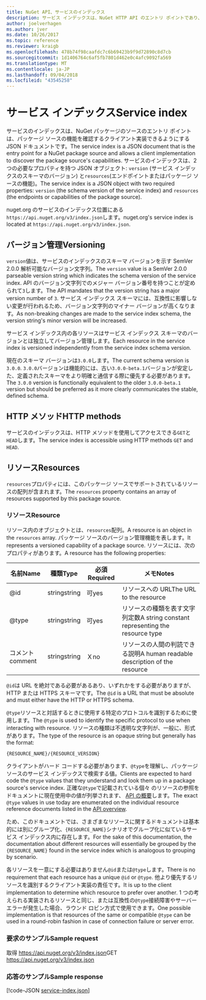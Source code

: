 ```yaml
---
title: NuGet API、サービスのインデックス
description: サービス インデックスは、NuGet HTTP API のエントリ ポイントであり、サーバーの機能を列挙します。
author: joelverhagen
ms.author: jver
ms.date: 10/26/2017
ms.topic: reference
ms.reviewer: kraigb
ms.openlocfilehash: 478b74f98caafdc7c6b69423b9f9d72890c8d7cb
ms.sourcegitcommit: 1d1406764c6af5fb7801d462e0c4afc9092fa569
ms.translationtype: MT
ms.contentlocale: ja-JP
ms.lasthandoff: 09/04/2018
ms.locfileid: "43545258"
---
```

# <a name="service-index"></a><span data-ttu-id="1f6ab-103">サービス インデックス</span><span class="sxs-lookup"><span data-stu-id="1f6ab-103">Service index</span></span>

<span data-ttu-id="1f6ab-104">サービスのインデックスは、NuGet パッケージのソースのエントリ ポイントは、パッケージ ソースの機能を確認するクライアント実装できるようにする JSON ドキュメントです。</span><span class="sxs-lookup"><span data-stu-id="1f6ab-104">The service index is a JSON document that is the entry point for a NuGet package source and allows a client implementation to discover the package source's capabilities.</span></span> <span data-ttu-id="1f6ab-105">サービスのインデックスは、2 つの必要なプロパティを持つ JSON オブジェクト: `version` (サービス インデックスのスキーマのバージョン) と`resources`(エンドポイントまたはパッケージ ソースの機能)。</span><span class="sxs-lookup"><span data-stu-id="1f6ab-105">The service index is a JSON object with two required properties: `version` (the schema version of the service index) and `resources`  (the endpoints or capabilities of the package source).</span></span>

<span data-ttu-id="1f6ab-106">nuget.org のサービスのインデックス位置にある`https://api.nuget.org/v3/index.json`します。</span><span class="sxs-lookup"><span data-stu-id="1f6ab-106">nuget.org's service index is located at `https://api.nuget.org/v3/index.json`.</span></span>

## <a name="versioning"></a><span data-ttu-id="1f6ab-107">バージョン管理</span><span class="sxs-lookup"><span data-stu-id="1f6ab-107">Versioning</span></span>

<span data-ttu-id="1f6ab-108">`version`値は、サービスのインデックスのスキーマ バージョンを示す SemVer 2.0.0 解析可能なバージョン文字列。</span><span class="sxs-lookup"><span data-stu-id="1f6ab-108">The `version` value is a SemVer 2.0.0 parseable version string which indicates the schema version of the service index.</span></span> <span data-ttu-id="1f6ab-109">API のバージョン文字列でのメジャー バージョン番号を持つことが定められて`3`します。</span><span class="sxs-lookup"><span data-stu-id="1f6ab-109">The API mandates that the version string has a major version number of `3`.</span></span> <span data-ttu-id="1f6ab-110">サービス インデックス スキーマには、互換性に影響しない変更が行われるため、バージョン文字列のマイナー バージョンが高くなります。</span><span class="sxs-lookup"><span data-stu-id="1f6ab-110">As non-breaking changes are made to the service index schema, the version string's minor version will be increased.</span></span>

<span data-ttu-id="1f6ab-111">サービス インデックス内の各リソースはサービス インデックス スキーマのバージョンとは独立してバージョン管理します。</span><span class="sxs-lookup"><span data-stu-id="1f6ab-111">Each resource in the service index is versioned independently from the service index schema version.</span></span>

<span data-ttu-id="1f6ab-112">現在のスキーマ バージョンは`3.0.0`します。</span><span class="sxs-lookup"><span data-stu-id="1f6ab-112">The current schema version is `3.0.0`.</span></span> <span data-ttu-id="1f6ab-113">`3.0.0`バージョンは機能的には、古い`3.0.0-beta.1`バージョンが安定した、定義されたスキーマをより明確と通信する際に優先する必要があります。</span><span class="sxs-lookup"><span data-stu-id="1f6ab-113">The `3.0.0` version is functionally equivalent to the older `3.0.0-beta.1` version but should be preferred as it more clearly communicates the stable, defined schema.</span></span>

## <a name="http-methods"></a><span data-ttu-id="1f6ab-114">HTTP メソッド</span><span class="sxs-lookup"><span data-stu-id="1f6ab-114">HTTP methods</span></span>

<span data-ttu-id="1f6ab-115">サービスのインデックスは、HTTP メソッドを使用してアクセスできる`GET`と`HEAD`します。</span><span class="sxs-lookup"><span data-stu-id="1f6ab-115">The service index is accessible using HTTP methods `GET` and `HEAD`.</span></span>

## <a name="resources"></a><span data-ttu-id="1f6ab-116">リソース</span><span class="sxs-lookup"><span data-stu-id="1f6ab-116">Resources</span></span>

<span data-ttu-id="1f6ab-117">`resources`プロパティには、このパッケージ ソースでサポートされているリソースの配列が含まれます。</span><span class="sxs-lookup"><span data-stu-id="1f6ab-117">The `resources` property contains an array of resources supported by this package source.</span></span>

### <a name="resource"></a><span data-ttu-id="1f6ab-118">リソース</span><span class="sxs-lookup"><span data-stu-id="1f6ab-118">Resource</span></span>

<span data-ttu-id="1f6ab-119">リソース内のオブジェクトとは、`resources`配列。</span><span class="sxs-lookup"><span data-stu-id="1f6ab-119">A resource is an object in the `resources` array.</span></span> <span data-ttu-id="1f6ab-120">パッケージ ソースのバージョン管理機能を表します。</span><span class="sxs-lookup"><span data-stu-id="1f6ab-120">It represents a versioned capability of a package source.</span></span> <span data-ttu-id="1f6ab-121">リソースには、次のプロパティがあります。</span><span class="sxs-lookup"><span data-stu-id="1f6ab-121">A resource has the following properties:</span></span>

<span data-ttu-id="1f6ab-122">名前</span><span class="sxs-lookup"><span data-stu-id="1f6ab-122">Name</span></span>          | <span data-ttu-id="1f6ab-123">種類</span><span class="sxs-lookup"><span data-stu-id="1f6ab-123">Type</span></span>   | <span data-ttu-id="1f6ab-124">必須</span><span class="sxs-lookup"><span data-stu-id="1f6ab-124">Required</span></span> | <span data-ttu-id="1f6ab-125">メモ</span><span class="sxs-lookup"><span data-stu-id="1f6ab-125">Notes</span></span>
------------- | ------ | -------- | -----
@id           | <span data-ttu-id="1f6ab-126">string</span><span class="sxs-lookup"><span data-stu-id="1f6ab-126">string</span></span> | <span data-ttu-id="1f6ab-127">可</span><span class="sxs-lookup"><span data-stu-id="1f6ab-127">yes</span></span>      | <span data-ttu-id="1f6ab-128">リソースへの URL</span><span class="sxs-lookup"><span data-stu-id="1f6ab-128">The URL to the resource</span></span>
@type         | <span data-ttu-id="1f6ab-129">string</span><span class="sxs-lookup"><span data-stu-id="1f6ab-129">string</span></span> | <span data-ttu-id="1f6ab-130">可</span><span class="sxs-lookup"><span data-stu-id="1f6ab-130">yes</span></span>      | <span data-ttu-id="1f6ab-131">リソースの種類を表す文字列定数</span><span class="sxs-lookup"><span data-stu-id="1f6ab-131">A string constant representing the resource type</span></span>
<span data-ttu-id="1f6ab-132">コメント</span><span class="sxs-lookup"><span data-stu-id="1f6ab-132">comment</span></span>       | <span data-ttu-id="1f6ab-133">string</span><span class="sxs-lookup"><span data-stu-id="1f6ab-133">string</span></span> | <span data-ttu-id="1f6ab-134">Ｘ</span><span class="sxs-lookup"><span data-stu-id="1f6ab-134">no</span></span>       | <span data-ttu-id="1f6ab-135">リソースの人間の判読できる説明</span><span class="sxs-lookup"><span data-stu-id="1f6ab-135">A human readable description of the resource</span></span>

<span data-ttu-id="1f6ab-136">`@id`は URL を絶対である必要があるあり、いずれかをする必要がありますが、HTTP または HTTPS スキーマです。</span><span class="sxs-lookup"><span data-stu-id="1f6ab-136">The `@id` is a URL that must be absolute and must either have the HTTP or HTTPS schema.</span></span>

<span data-ttu-id="1f6ab-137">`@type`リソースと対話するときに使用する特定のプロトコルを識別するために使用します。</span><span class="sxs-lookup"><span data-stu-id="1f6ab-137">The `@type` is used to identify the specific protocol to use when interacting with resource.</span></span> <span data-ttu-id="1f6ab-138">リソースの種類は不透明な文字列が、一般に、形式があります。</span><span class="sxs-lookup"><span data-stu-id="1f6ab-138">The type of the resource is an opaque string but generally has the format:</span></span>

    {RESOURCE_NAME}/{RESOURCE_VERSION}

<span data-ttu-id="1f6ab-139">クライアントがハード コードする必要があります、`@type`を理解し、パッケージ ソースのサービス インデックスで検索する値。</span><span class="sxs-lookup"><span data-stu-id="1f6ab-139">Clients are expected to hard code the `@type` values that they understand and look them up in a package source's service index.</span></span> <span data-ttu-id="1f6ab-140">正確な`@type`で記載されている個々 のリソースの参照をドキュメントに現在使用中の値が列挙されます、 [API の概要](overview.md#resources-and-schema)します。</span><span class="sxs-lookup"><span data-stu-id="1f6ab-140">The exact `@type` values in use today are enumerated on the individual resource reference documents listed in the [API overview](overview.md#resources-and-schema).</span></span>

<span data-ttu-id="1f6ab-141">ため、このドキュメントでは、さまざまなリソースに関するドキュメントは基本的には別にグループ化、`{RESOURCE_NAME}`シナリオでグループ化に似ているサービス インデックス内に存在します。</span><span class="sxs-lookup"><span data-stu-id="1f6ab-141">For the sake of this documentation, the documentation about different resources will essentially be grouped by the `{RESOURCE_NAME}` found in the service index which is analogous to grouping by scenario.</span></span> 

<span data-ttu-id="1f6ab-142">各リソースを一意にする必要はありません`@id`または`@type`します。</span><span class="sxs-lookup"><span data-stu-id="1f6ab-142">There is no requirement that each resource has a unique `@id` or `@type`.</span></span> <span data-ttu-id="1f6ab-143">他より優先するリソースを識別するクライアント実装の責任です。</span><span class="sxs-lookup"><span data-stu-id="1f6ab-143">It is up to the client implementation to determine which resource to prefer over another.</span></span> <span data-ttu-id="1f6ab-144">1 つの考えられる実装されるリソースと同じ、または互換性の`@type`接続障害やサーバー エラーが発生した場合、ラウンド ロビン方式で使用できます。</span><span class="sxs-lookup"><span data-stu-id="1f6ab-144">One possible implementation is that resources of the same or compatible `@type` can be used in a round-robin fashion in case of connection failure or server error.</span></span>

### <a name="sample-request"></a><span data-ttu-id="1f6ab-145">要求のサンプル</span><span class="sxs-lookup"><span data-stu-id="1f6ab-145">Sample request</span></span>

<span data-ttu-id="1f6ab-146">取得 https://api.nuget.org/v3/index.json</span><span class="sxs-lookup"><span data-stu-id="1f6ab-146">GET https://api.nuget.org/v3/index.json</span></span>

### <a name="sample-response"></a><span data-ttu-id="1f6ab-147">応答のサンプル</span><span class="sxs-lookup"><span data-stu-id="1f6ab-147">Sample response</span></span>

[!code-JSON [service-index.json](./_data/service-index.json)]
